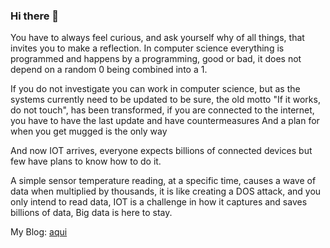 ### Hi there 👋

<!--
**mario-ezquerro/mario-ezquerro** is a ✨ _special_ ✨ repository because its `README.md` (this file) appears on your GitHub profile.

Here are some ideas to get you started:

- 🔭 I’m currently working on ...
- 🌱 I’m currently learning ...
- 👯 I’m looking to collaborate on ...
- 🤔 I’m looking for help with ...
- 💬 Ask me about ...
- 📫 How to reach me: ...
- 😄 Pronouns: ...
- ⚡ Fun fact: ...
-->

You have to always feel curious, and ask yourself why of all things, that invites you to make a reflection. In computer science everything is programmed and happens by a programming, good or bad, it does not depend on a random 0 being combined into a 1.

If you do not investigate you can work in computer science, but as the systems currently need to be updated to be sure, the old motto "If it works, do not touch", has been transformed, if you are connected to the internet, you have to have the last update and have countermeasures And a plan for when you get mugged is the only way

And now IOT arrives, everyone expects billions of connected devices but few have plans to know how to do it.

A simple sensor temperature reading, at a specific time, causes a wave of data when multiplied by thousands, it is like creating a DOS attack, and you only intend to read data, IOT is a challenge in how it captures and saves billions of data, Big data is here to stay.

My Blog: [aqui](https://www.cloudespañol.com/)
